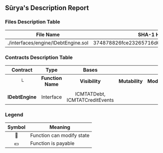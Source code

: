 ## Sūrya's Description Report

### Files Description Table


|  File Name  |  SHA-1 Hash  |
|-------------|--------------|
| ./interfaces/engine/IDebtEngine.sol | 374878826fce23265716d66168e3b4cd64f1f498 |


### Contracts Description Table


|  Contract  |         Type        |       Bases      |                  |                 |
|:----------:|:-------------------:|:----------------:|:----------------:|:---------------:|
|     └      |  **Function Name**  |  **Visibility**  |  **Mutability**  |  **Modifiers**  |
||||||
| **IDebtEngine** | Interface | ICMTATDebt, ICMTATCreditEvents |||


### Legend

|  Symbol  |  Meaning  |
|:--------:|-----------|
|    🛑    | Function can modify state |
|    💵    | Function is payable |
